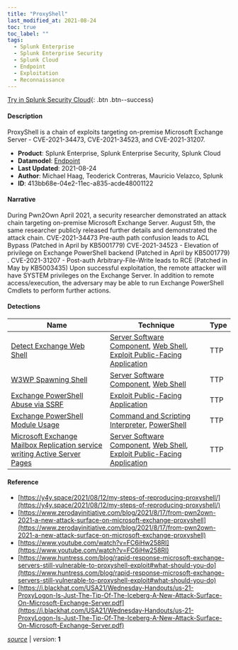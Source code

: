 ```yaml
---
title: "ProxyShell"
last_modified_at: 2021-08-24
toc: true
toc_label: ""
tags:
  - Splunk Enterprise
  - Splunk Enterprise Security
  - Splunk Cloud
  - Endpoint
  - Exploitation
  - Reconnaissance
---
```


[Try in Splunk Security Cloud](https://www.splunk.com/en_us/cyber-security.html){: .btn .btn--success}

#### Description

ProxyShell is a chain of exploits targeting on-premise Microsoft Exchange Server - CVE-2021-34473, CVE-2021-34523, and CVE-2021-31207.

- **Product**: Splunk Enterprise, Splunk Enterprise Security, Splunk Cloud
- **Datamodel**: [Endpoint](https://docs.splunk.com/Documentation/CIM/latest/User/Endpoint)
- **Last Updated**: 2021-08-24
- **Author**: Michael Haag, Teoderick Contreras, Mauricio Velazco, Splunk
- **ID**: 413bb68e-04e2-11ec-a835-acde48001122

#### Narrative

During Pwn2Own April 2021, a security researcher demonstrated an attack  chain targeting on-premise Microsoft Exchange Server. August 5th, the same researcher  publicly released further details and demonstrated the attack chain. CVE-2021-34473  Pre-auth path confusion leads to ACL Bypass (Patched in April by KB5001779)  CVE-2021-34523 - Elevation of privilege on Exchange PowerShell backend (Patched in April by KB5001779) . CVE-2021-31207 - Post-auth Arbitrary-File-Write  leads to RCE (Patched in May by KB5003435) Upon successful exploitation,  the remote attacker will have SYSTEM privileges on the Exchange Server. In addition    to remote access/execution, the adversary may be able to run Exchange PowerShell  Cmdlets to perform further actions.

#### Detections

| Name        | Technique   | Type         |
| ----------- | ----------- |--------------|
| [Detect Exchange Web Shell](/endpoint/detect_exchange_web_shell/) | [Server Software Component](/tags/#server-software-component), [Web Shell](/tags/#web-shell), [Exploit Public-Facing Application](/tags/#exploit-public-facing-application)| TTP |
| [W3WP Spawning Shell](/endpoint/w3wp_spawning_shell/) | [Server Software Component](/tags/#server-software-component), [Web Shell](/tags/#web-shell)| TTP |
| [Exchange PowerShell Abuse via SSRF](/endpoint/exchange_powershell_abuse_via_ssrf/) | [Exploit Public-Facing Application](/tags/#exploit-public-facing-application)| TTP |
| [Exchange PowerShell Module Usage](/endpoint/exchange_powershell_module_usage/) | [Command and Scripting Interpreter](/tags/#command-and-scripting-interpreter), [PowerShell](/tags/#powershell)| TTP |
| [Microsoft Exchange Mailbox Replication service writing Active Server Pages](/endpoint/microsoft_exchange_mailbox_replication_service_writing_active_server_pages/) | [Server Software Component](/tags/#server-software-component), [Web Shell](/tags/#web-shell), [Exploit Public-Facing Application](/tags/#exploit-public-facing-application)| TTP |

#### Reference

* [https://y4y.space/2021/08/12/my-steps-of-reproducing-proxyshell/](https://y4y.space/2021/08/12/my-steps-of-reproducing-proxyshell/)
* [https://www.zerodayinitiative.com/blog/2021/8/17/from-pwn2own-2021-a-new-attack-surface-on-microsoft-exchange-proxyshell](https://www.zerodayinitiative.com/blog/2021/8/17/from-pwn2own-2021-a-new-attack-surface-on-microsoft-exchange-proxyshell)
* [https://www.youtube.com/watch?v=FC6iHw258RI](https://www.youtube.com/watch?v=FC6iHw258RI)
* [https://www.huntress.com/blog/rapid-response-microsoft-exchange-servers-still-vulnerable-to-proxyshell-exploit#what-should-you-do](https://www.huntress.com/blog/rapid-response-microsoft-exchange-servers-still-vulnerable-to-proxyshell-exploit#what-should-you-do)
* [https://i.blackhat.com/USA21/Wednesday-Handouts/us-21-ProxyLogon-Is-Just-The-Tip-Of-The-Iceberg-A-New-Attack-Surface-On-Microsoft-Exchange-Server.pdf](https://i.blackhat.com/USA21/Wednesday-Handouts/us-21-ProxyLogon-Is-Just-The-Tip-Of-The-Iceberg-A-New-Attack-Surface-On-Microsoft-Exchange-Server.pdf)



[*source*](https://github.com/splunk/security_content/tree/develop/stories/proxyshell.yml) \| *version*: **1**